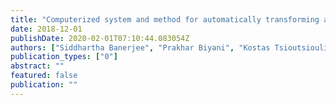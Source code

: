 ```yaml
---
title: "Computerized system and method for automatically transforming and providing domain specific chatbot responses"
date: 2018-12-01
publishDate: 2020-02-01T07:10:44.083054Z
authors: ["Siddhartha Banerjee", "Prakhar Biyani", "Kostas Tsioutsiouliklis"]
publication_types: ["0"]
abstract: ""
featured: false
publication: ""
---
```


